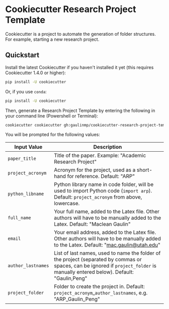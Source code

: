 # Cookiecutter Research Project Template


Cookiecutter is a project to automate the generation of folder structures.
For example, starting a new research project.

## Quickstart

Install the latest Cookiecutter if you haven't installed it yet (this requires
Cookiecutter 1.4.0 or higher):

```bash
pip install -U cookiecutter
```

Or, if you use `conda`:

```bash
pip install -U cookiecutter
```


Then, generate a Research Project Template by entering the following in your command line (Powershell or Terminal):

```bash
cookiecutter cookiecutter gh:gaulinmp/cookiecutter-research-project-template
```

You will be prompted for the following values:


Input Value        | Description
-------------------|----------------------------------------------------------------------------------------------------------------------------------------
`paper_title`      | Title of the paper. Example: "Academic Research Project"
`project_acronym`  | Acronym for the project, used as a short-hand for reference. Default: "ARP"
`python_libname`   | Python library name in code folder, will be used to import Python code (`import arp`). Default: `project_acronym` from above, lowercase.
`full_name`        | Your full name, added to the Latex file. Other authors will have to be manually added to the Latex. Default: "Maclean Gaulin"
`email`            | Your email address, added to the Latex file. Other authors will have to be manually added to the Latex. Default: "mac.gaulin@utah.edu"
`author_lastnames` | List of last names, used to name the folder of the project (separated by commas or spaces, can be ignored if `project_folder` is manually entered below). Default: "Gaulin,Peng"
`project_folder`   | Folder to create the project in. Default: `project_acronym`_`author_lastnames`, e.g. "ARP_Gaulin_Peng"
